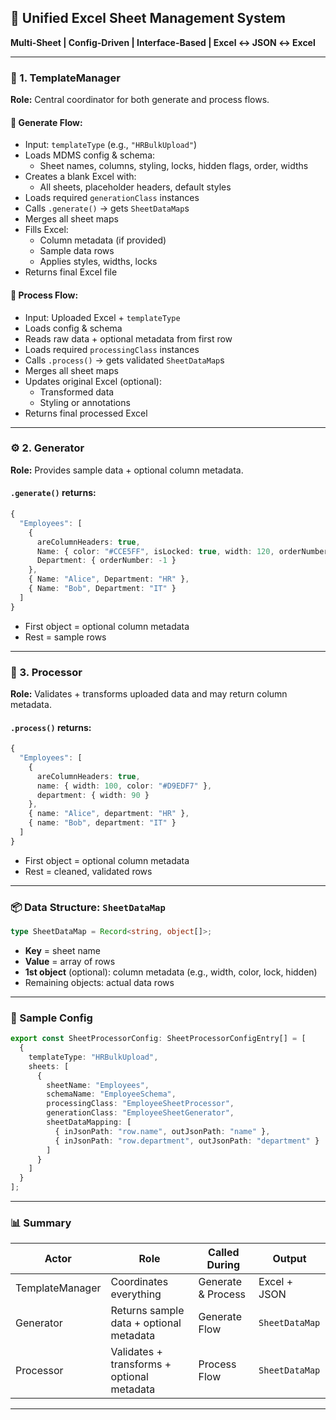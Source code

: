 ## 🧩 Unified Excel Sheet Management System  
**Multi-Sheet | Config-Driven | Interface-Based | Excel ↔ JSON ↔ Excel**

---

### 🧠 1. TemplateManager  
**Role:** Central coordinator for both generate and process flows.

#### 🔁 Generate Flow:
- Input: `templateType` (e.g., `"HRBulkUpload"`)
- Loads MDMS config & schema:
  - Sheet names, columns, styling, locks, hidden flags, order, widths
- Creates a blank Excel with:
  - All sheets, placeholder headers, default styles
- Loads required `generationClass` instances
- Calls `.generate()` → gets `SheetDataMap`s
- Merges all sheet maps
- Fills Excel:
  - Column metadata (if provided)
  - Sample data rows
  - Applies styles, widths, locks
- Returns final Excel file

#### 🔁 Process Flow:
- Input: Uploaded Excel + `templateType`
- Loads config & schema
- Reads raw data + optional metadata from first row
- Loads required `processingClass` instances
- Calls `.process()` → gets validated `SheetDataMap`s
- Merges all sheet maps
- Updates original Excel (optional):
  - Transformed data
  - Styling or annotations
- Returns final processed Excel

---

### ⚙️ 2. Generator  
**Role:** Provides sample data + optional column metadata.

#### `.generate()` returns:
```ts
{
  "Employees": [
    {
      areColumnHeaders: true,
      Name: { color: "#CCE5FF", isLocked: true, width: 120, orderNumber: -2 },
      Department: { orderNumber: -1 }
    },
    { Name: "Alice", Department: "HR" },
    { Name: "Bob", Department: "IT" }
  ]
}
```
- First object = optional column metadata  
- Rest = sample rows

---

### 🔬 3. Processor  
**Role:** Validates + transforms uploaded data and may return column metadata.

#### `.process()` returns:
```ts
{
  "Employees": [
    {
      areColumnHeaders: true,
      name: { width: 100, color: "#D9EDF7" },
      department: { width: 90 }
    },
    { name: "Alice", department: "HR" },
    { name: "Bob", department: "IT" }
  ]
}
```
- First object = optional column metadata  
- Rest = cleaned, validated rows

---

### 📦 Data Structure: `SheetDataMap`
```ts
type SheetDataMap = Record<string, object[]>;
```
- **Key** = sheet name  
- **Value** = array of rows  
- **1st object** (optional): column metadata (e.g., width, color, lock, hidden)  
- Remaining objects: actual data rows

---

### 🧪 Sample Config
```ts
export const SheetProcessorConfig: SheetProcessorConfigEntry[] = [
  {
    templateType: "HRBulkUpload",
    sheets: [
      {
        sheetName: "Employees",
        schemaName: "EmployeeSchema",
        processingClass: "EmployeeSheetProcessor",
        generationClass: "EmployeeSheetGenerator",
        sheetDataMapping: [
          { inJsonPath: "row.name", outJsonPath: "name" },
          { inJsonPath: "row.department", outJsonPath: "department" }
        ]
      }
    ]
  }
];
```

---

### 📊 Summary

| Actor           | Role                                      | Called During     | Output          |
|----------------|-------------------------------------------|-------------------|-----------------|
| TemplateManager| Coordinates everything                    | Generate & Process| Excel + JSON    |
| Generator       | Returns sample data + optional metadata   | Generate Flow     | `SheetDataMap`  |
| Processor       | Validates + transforms + optional metadata| Process Flow      | `SheetDataMap`  |

---
